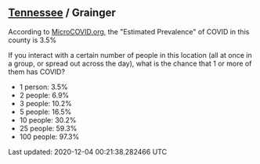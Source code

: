 
## [Tennessee](/united-states/tennessee) / Grainger

According to [MicroCOVID.org](http://microcovid.org),
the "Estimated Prevalence" of COVID in this county is 3.5%

If you interact with a certain number of people in this location
(all at once in a group, or spread out across the day), what is the chance that
1 or more of them has COVID?

- 1 person: 3.5%
- 2 people: 6.9%
- 3 people: 10.2%
- 5 people: 16.5%
- 10 people: 30.2%
- 25 people: 59.3%
- 100 people: 97.3%

Last updated: 2020-12-04 00:21:38.282466 UTC
